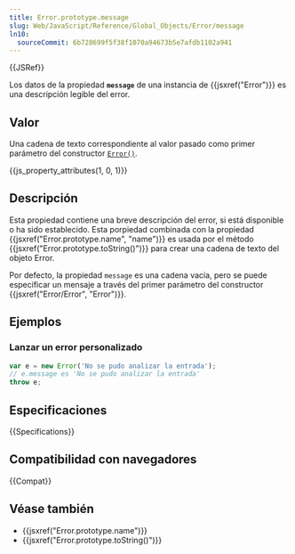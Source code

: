 ```yaml
---
title: Error.prototype.message
slug: Web/JavaScript/Reference/Global_Objects/Error/message
ln10:
  sourceCommit: 6b728699f5f38f1070a94673b5e7afdb1102a941
---
```


{{JSRef}}

Los datos de la propiedad **`message`** de una instancia de {{jsxref("Error")}} es una descripción legible del error.

## Valor

Una cadena de texto correspondiente al valor pasado como primer parámetro del constructor [`Error()`](/es/docs/Web/JavaScript/Reference/Global_Objects/Error/Error).

{{js_property_attributes(1, 0, 1)}}

## Descripción

Esta propiedad contiene una breve descripción del error, si está disponible o ha sido establecido. Esta porpiedad combinada con la propiedad {{jsxref("Error.prototype.name", "name")}} es usada por el método {{jsxref("Error.prototype.toString()")}} para crear una cadena de texto del objeto Error.

Por defecto, la propiedad `message` es una cadena vacía, pero se puede especificar un mensaje a través del primer parámetro del constructor {{jsxref("Error/Error", "Error")}}.

## Ejemplos

### Lanzar un error personalizado

```js
var e = new Error('No se pudo analizar la entrada');
// e.message es 'No se pudo analizar la entrada'
throw e;
```

## Especificaciones

{{Specifications}}

## Compatibilidad con navegadores

{{Compat}}

## Véase también

- {{jsxref("Error.prototype.name")}}
- {{jsxref("Error.prototype.toString()")}}
